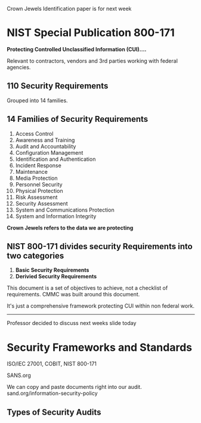 Crown Jewels Identification paper is for next week
# NIST Special Publication 800-171
**Protecting Controlled Unclassified Information (CUI)....**

Relevant to contractors, vendors and 3rd parties working with federal agencies.

## 110 Security Requirements
Grouped into 14 families. 

## 14 Families of Security Requirements
1. Access Control
2. Awareness and Training
3. Audit and Accountability
4. Configuration Management
5. Identification and Authentication
6. Incident Response
7. Maintenance
8. Media Protection
9. Personnel Security
10. Physical Protection
11. Risk Assessment
12. Security Assessment
13. System and Communications Protection
14. System and Information Integrity

**Crown Jewels refers to the data we are protecting**

## NIST 800-171 divides security Requirements into two categories
1. **Basic Security Requirements**
2. **Derivied Security Requirements**


This document is a set of objectives to achieve, not a checklist of requirements.
CMMC was built around this document.

It's just a comprehensive framework protecting CUI within non federal work. 

---
Professor decided to discuss next weeks slide today

# Security Frameworks and Standards
ISO/IEC 27001, COBIT, NIST 800-171

SANS.org

We can copy and paste documents right into our audit. 
sand.org/information-security-policy

## Types of Security Audits
